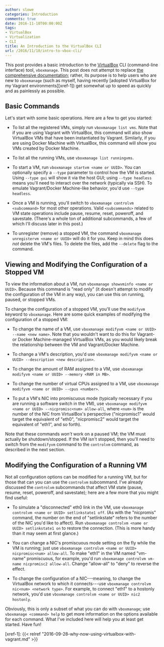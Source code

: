 ```yaml
---
author: slowe
categories: Introduction
comments: true
date: 2016-11-10T00:00:00Z
tags:
- VirtualBox
- Virtualization
- CLI
title: An Introduction to the VirtualBox CLI
url: /2016/11/10/intro-to-vbox-cli/
---
```


This post provides a basic introduction to the [VirtualBox][link-1] CLI (command-line interface) tool, `vboxmanage`. This post does not attempt to replace [the comprehensive documentation][link-2]; rather, its purpose is to help users who are new to `vboxmanage` (such as myself, having recently [adopted VirtualBox for my Vagrant environments][xref-1]) get somewhat up to speed as quickly and as painlessly as possible.

## Basic Commands

Let's start with some basic operations. Here are a few to get you started:

* To list all the registered VMs, simply run `vboxmanage list vms`. Note that if you are using Vagrant with VirtualBox, this command will also show VirtualBox VMs that have been instantiated by Vagrant. Similarly, if you are using Docker Machine with VirtualBox, this command will show you VMs created by Docker Machine.

* To list all the running VMs, use `vboxmanage list runningvms`.

* To start a VM, run `vboxmanage startvm <name or UUID>`. You can optionally specify a `--type` parameter to control how the VM is started. Using `--type gui` will show it via the host GUI; using `--type headless` means you'll need to interact over the network (typically via SSH). To emulate Vagrant/Docker Machine-like behavior, you'd use `--type headless`.

* Once a VM is running, you'll switch to `vboxmanage controlvm <subcommand>` for most other operations. Valid `<subcommands>` related to VM state operations include pause, resume, reset, poweroff, and savestate. (There's a whole ton of additional subcommands, a few of which I'll discuss later in this post.)

* To unregister (remove) a stopped VM, the command `vboxmanage unregistervm <name or UUID>` will do it for you. Keep in mind this does _not_ delete the VM's files. To delete the files, add the `--delete` flag to the command.

## Viewing and Modifying the Configuration of a Stopped VM

To view the information about a VM, run `vboxmanage showvminfo <name or UUID>`. Because this command is "read only" (it doesn't attempt to modify the configuration of the VM in any way), you can use this on running, paused, or stopped VMs.

To change the configuration of a stopped VM, you'll use the `modifyvm` keyword to `vboxmanage`. Here are some quick examples of modifying the configuration of a stopped VM:

* To change the name of a VM, use `vboxmanage modifyvm <name or UUID> --name <new name>`. Note that you wouldn't want to do this for Vagrant- or Docker Machine-managed VirtualBox VMs, as you would likely break the relationship between the VM and Vagrant/Docker Machine.

* To change a VM's description, you'd use `vboxmanage modifyvm <name or UUID> --description <new description>`.

* To change the amount of RAM assigned to a VM, use `vboxmanage modifyvm <name or UUID> --memory <RAM in MB>`.

* To change the number of virtual CPUs assigned to a VM, use `vboxmanage modifyvm <name or UUID> --cpus <number>`.

* To put a VM's NIC into promiscuous mode (typically necessary if you are running a software switch in the VM), use `vboxmanage modifyvm <name or UUID> --nicpromisc<num> allow-all`, where `<num>` is the number of the NIC from VirtualBox's perspective ("nicpromisc1" would target the equivalent of "eth0", "nicpromisc2" would target the equivalent of "eth1", and so forth).

Note that these commands _won't_ work on a paused VM; the VM must actually be shutdown/stopped. If the VM isn't stopped, then you'll need to switch from the `modifyvm` command to the `controlvm` command, as described in the next section.

## Modifying the Configuration of a Running VM

Not all configuration options can be modified for a running VM, but for those that can you can use the `controlvm` subcommand. I've already discussed the `controlvm` subcommands that affect VM state (pause, resume, reset, poweroff, and savestate); here are a few more that you might find useful:

* To simulate a "disconnected" eth0 link in the VM, use `vboxmanage controlvm <name or UUID> setlinkstate1 off`. (As with the "nicpromis" command, the number on the end of "setlinkstate" refers to the number of the NIC you'd like to affect). Run `vboxmanage controlvm <name or UUID> setlinkstate1 on` to restore the connection. (This is more handy than it may seem at first glance.)

* You can change a NIC's promiscuous mode setting on the fly while the VM is running; just use `vboxmanage controlvm <name or UUID> nicpromisc<num> allow-all`. To make "eth1" in the VM named "vm-name" promiscuous, for example, you'd run `vboxmanage controlvm vm-name nicpromisc2 allow-all`. Change "allow-all" to "deny" to reverse the effect.

* To change the configuration of a NIC---meaning, to change the VirtualBox network to which it connects---use `vboxmanage controlvm nic<num> <network type>`. For example, to connect "eth1" to a hostonly network, you'd use `vboxmanage controlvm <name or UUID> nic2 hostonly`.

Obviously, this is only a subset of what you can do with `vboxmanage`; use `vboxmanage <command> help` to get more information on the options available for each command. What I've included here will help you at least get started. Have fun!



[link-1]: https://www.virtualbox.org/
[link-2]: https://www.virtualbox.org/manual/UserManual.html
[xref-1]: {{< relref "2016-09-28-why-now-using-virtualbox-with-vagrant.md" >}}
